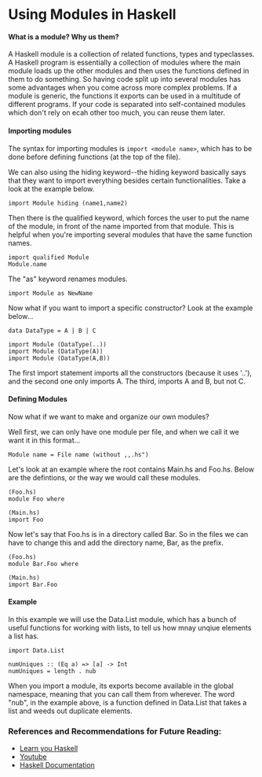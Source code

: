 # Using Modules in Haskell

#### What is a module? Why us them?

A Haskell module is a collection of related functions, types and typeclasses. A Haskell program is essentially a collection of modules where the main module loads up the other modules and then uses the functions defined in them to do something. So having code split up into several modules has some advantages when you come across more complex problems. If a module is generic, the functions it exports can be used in a multitude of different programs. If your code is separated into self-contained modules which don't rely on ecah other too much, you can reuse them later. 

#### Importing modules

The syntax for importing modules is `import <module name>`, which has to be done before defining functions (at the top of the file).

We can also using the hiding keyword--the hiding keyword basically says that they want to import everything besides certain functionalities. Take a look at the example below.

```
import Module hiding (name1,name2)
```

Then there is the qualified keyword, which forces the user to put the name of the module, in front of the name imported from that module. This is helpful when you're importing several modules that have the same function names.

```
import qualified Module
Module.name
```

The "as" keyword renames modules. 
```
import Module as NewName
```

Now what if you want to import a specific constructor? Look at the example below...
```
data DataType = A | B | C

import Module (DataType(..))
import Module (DataType(A))
import Module (DataType(A,B))
```

The first import statement imports all the constructors (because it uses '..'), and the second one only imports A. The third, imports A and B, but not C.

#### Defining Modules 

Now what if we want to make and organize our own modules?

Well first, we can only have one module per file, and when we call it we want it in this format...

```
Module name = File name (without ,,.hs")
```

Let's look at an example where the root contains Main.hs and Foo.hs. Below are the defintions, or the way we would call these modules.

```
(Foo.hs)
module Foo where

(Main.hs)
import Foo
```

Now let's say that Foo.hs is in a directory called Bar. So in the files we can have to change this and add the directory name, Bar, as the prefix. 

```
(Foo.hs)
module Bar.Foo where

(Main.hs)
import Bar.Foo
```


#### Example

In this example we will use the Data.List module, which has a bunch of useful functions for working with lists, to tell us how mnay unqiue elements a list has. 

```
import Data.List

numUniques :: (Eq a) => [a] -> Int
numUniques = length . nub
```

When you import a module, its exports become available in the global namespace, meaning that you can call them from wherever. The word "nub", in the example above, is a function defined in Data.List that takes a list and weeds out duplicate elements. 


### References and Recommendations for Future Reading:
- [Learn you Haskell](http://learnyouahaskell.com/modules#loading-modules)
- [Youtube](https://www.youtube.com/watch?v=SGSrjUoi29U&list=PLe7Ei6viL6jGp1Rfu0dil1JH1SHk9bgDV&index=23)
- [Haskell Documentation](https://www.haskell.org/onlinereport/modules.html)